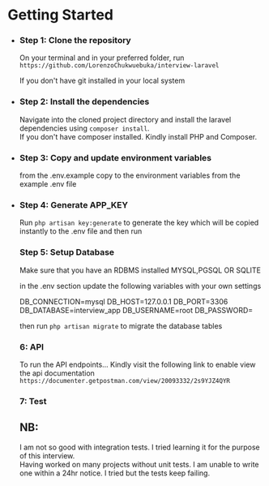  # Getting Started

-   ### Step 1: Clone the repository <br>

    On your terminal and in your preferred folder, run `https://github.com/LorenzoChukwuebuka/interview-laravel`

    If you don't have git installed in your local system 

    
-   ### Step 2: Install the dependencies <br>

    Navigate into the cloned project directory and install the laravel dependencies using `composer install`.  <br>
    If you don't have composer installed. Kindly install PHP and Composer. 

-   ### Step 3: Copy and update environment variables <br>

     from the .env.example copy to  the environment variables from the example .env file

-   ### Step 4: Generate APP_KEY  <br>

    Run `php artisan key:generate` to generate the key which will be copied instantly to the .env file and then run 

    ### Step 5:  Setup Database
    Make sure that you have an RDBMS installed MYSQL,PGSQL OR SQLITE

    in the .env section update the following variables with your own settings
    
     DB_CONNECTION=mysql
     DB_HOST=127.0.0.1
     DB_PORT=3306
     DB_DATABASE=interview_app
     DB_USERNAME=root
     DB_PASSWORD=  

     then run `php artisan migrate` to migrate the database tables 

     ### 6: API

     To run the API endpoints... Kindly visit the following link to enable view the api documentation
     `https://documenter.getpostman.com/view/20093332/2s9YJZ4QYR`


     ### 7: Test

     ## NB: 

       I am not so good with integration tests. I tried learning it for the purpose of this interview.<br>
        Having worked on many projects without unit tests. I am unable to write one within a 24hr notice. 
        I tried but the tests keep failing. 
    
